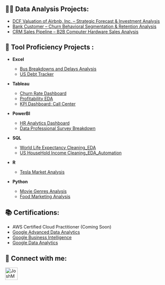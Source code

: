 
<h2>👨‍💻 Data Analysis Projects:</h2>

- [DCF Valuation of Airbnb, Inc. – Strategic Forecast & Investment Analysis](https://github.com/Maher-Jaweed/DCF-Valuation-of-Airbnb-Inc.-Strategic-Forecast-Investment-Analysis)
- [Bank Customer – Churn Behavioral Segmentation & Retention Analysis](https://github.com/Maher-Jaweed/Bank-Customer-Churn-Behavioral-Segmentation-and-Retention-Analysis)
- [CRM Sales Pipeline  – B2B Computer Hardware Sales Analysis](https://github.com/Maher-Jaweed/CRM_Sales_Pipeline)




<h2>🏫 Tool Proficiency Projects :</h2>

- <b>Excel</b>
  - [Bus Breakdowns and Delays Analysis](https://github.com/Maher-Jaweed/Bus-Breakdown-and-Delays-NYC)
  - [US Debt Tracker](https://github.com/Maher-Jaweed/US-Debt-Tracker-)
 
    
- <b>Tableau</b>
  - [Churn Rate Dashboard](https://github.com/Maher-Jaweed/Churn-Rate-Dashboard-/blob/main/README.md)
  - [Profitability EDA](https://github.com/Maher-Jaweed/Profitability_EDA/blob/main/README.md)
  - [KPI Dashboard: Call Center](https://github.com/Maher-Jaweed/KPI-Dashboard-Call-Center/blob/main/README.md)
    
- <b>PowerBI</b>
  - [HR Analytics Dashboard](https://github.com/Maher-Jaweed/HR-Analytics-Dashboard/tree/main)
  - [Data Professional Survey Breakdown](https://github.com/Maher-Jaweed/Data-Professional-Survey-Breakdown/tree/main)
  
- <b>SQL</b>
  - [World Life Expectancy Cleaning_EDA](https://github.com/Maher-Jaweed/World-Life-Expectancy-EDA)
  - [US HouseHold Income Cleaning_EDA_Automation](https://github.com/Maher-Jaweed/US-HouseHold-Income-EDA)

- <b>R</b>

  - [Tesla Market Analysis](https://github.com/Maher-Jaweed/Tesla-Market-Analysis)


- <b>Python</b>

  - [Movie Genres Analysis](https://github.com/Maher-Jaweed/Movie_Genres_Data_Analysis)
  - [Food Marketing Analysis](https://github.com/Maher-Jaweed/Food_Marketing_Data_Analysis/tree/main)


  
<h2>📚 Certifications: </h2>

- AWS Certified Cloud Practitioner (Coming Soon)
- [Google Advanced Data Analytics](https://coursera.org/share/271e7e9dd91f7b3e7add133f7adfe124)
- [Google Business Intelligence](https://coursera.org/share/0d4d44ccbc84489216b101b0a23292fa)
- [Google Data Analytics](https://coursera.org/share/da490d9269606c1e8f17c38df6f39458)


<h2> 🤳 Connect with me:</h2>


[<img align="left" alt="JoshMadakor | LinkedIn" width="40px" src="https://upload.wikimedia.org/wikipedia/commons/8/81/LinkedIn_icon.svg" />][linkedin]



[linkedin]: https://www.linkedin.com/in/maher-jaweed-030895182/

<!--
**joshmadakor1/joshmadakor1** is a ✨ _special_ ✨ repository because its `README.md` (this file) appears on your GitHub profile.

Here are some ideas to get you started:

- 🔭 I’m currently working on ...
- 🌱 I’m currently learning ...
- 👯 I’m looking to collaborate on ...
- 🤔 I’m looking for help with ...
- 💬 Ask me about ...
- 📫 How to reach me: ...
- 😄 Pronouns: ...
- ⚡ Fun fact: ...
-->

